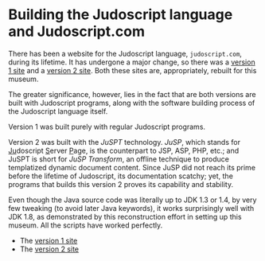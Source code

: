 # Building the Judoscript language and Judoscript.com</h1>

There has been a website for the Judoscript language, <code>judoscript.com</code>, during its lifetime. It has undergone a major change, so there was a [version 1 site](judoscript.com-v1)
and a [version 2 site](judoscript.com-v2). Both these sites are, appropriately, rebuilt
for this museum.

The greater significance, however, lies in the fact that are both versions are built with Judoscript programs, along with the software building process of the Judoscript language itself.

Version 1 was built purely with regular Judoscript programs.

Version 2 was built with the _JuSPT_ technology. _JuSP_, which stands for <u>Ju</u>doscript <u>S</u>erver <u>P</u>age, is the counterpart to JSP, ASP, PHP, etc.; and JuSPT is
short for <i>JuSP Transform</i>, an offline technique to produce templatized dynamic document content. Since JuSP did not reach its prime before the lifetime of Judoscript, its documentation scatchy;
yet, the programs that builds this version 2 proves its capability and stability.

Even though the Java source code was literally up to JDK 1.3 or 1.4, by very few tweaking (to avoid later Java keywords), it works surprisingly well with JDK 1.8, as demonstrated by this
reconstruction effort in setting up this museum. All the scripts have worked perfectly.



* The [version 1 site](judoscript.com-v1)
* The [version 2 site](judoscript.com-v2)
